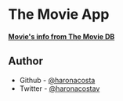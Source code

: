 # The Movie App

#### [Movie's info from The Movie DB](https://www.themoviedb.org 'The Movie DB')

## Author

- Github - [@haronacosta](https://github.com/haronacosta/)
- Twitter - [@haronacostav](https://www.twitter.com/haronacostav)
